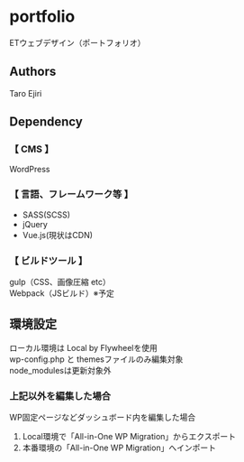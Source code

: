 # portfolio
 ETウェブデザイン（ポートフォリオ）
## Authors
Taro Ejiri
## Dependency
### 【 CMS 】 
WordPress
### 【 言語、フレームワーク等 】
- SASS(SCSS)
- jQuery
- Vue.js(現状はCDN)
### 【 ビルドツール 】
gulp（CSS、画像圧縮 etc）  
Webpack（JSビルド）※予定
## 環境設定
ローカル環境は Local by Flywheelを使用  
wp-config.php と themesファイルのみ編集対象  
node_modulesは更新対象外
### 上記以外を編集した場合
WP固定ページなどダッシュボード内を編集した場合
1. Local環境で「All-in-One WP Migration」からエクスポート
2. 本番環境の「All-in-One WP Migration」へインポート
